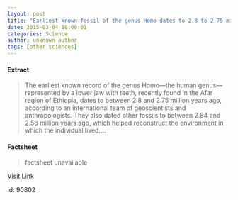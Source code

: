 ```yaml
---
layout: post
title: "Earliest known fossil of the genus Homo dates to 2.8 to 2.75 million years ago"
date: 2015-03-04 18:00:01
categories: Science
author: unknown author
tags: [other sciences]
---
```



#### Extract
>The earliest known record of the genus Homo—the human genus—represented by a lower jaw with teeth, recently found in the Afar region of Ethiopia, dates to between 2.8 and 2.75 million years ago, according to an international team of geoscientists and anthropologists. They also dated other fossils to between 2.84 and 2.58 million years ago, which helped reconstruct the environment in which the individual lived....

#### Factsheet
>factsheet unavailable

[Visit Link](http://phys.org/news344673764.html)

id:   90802


